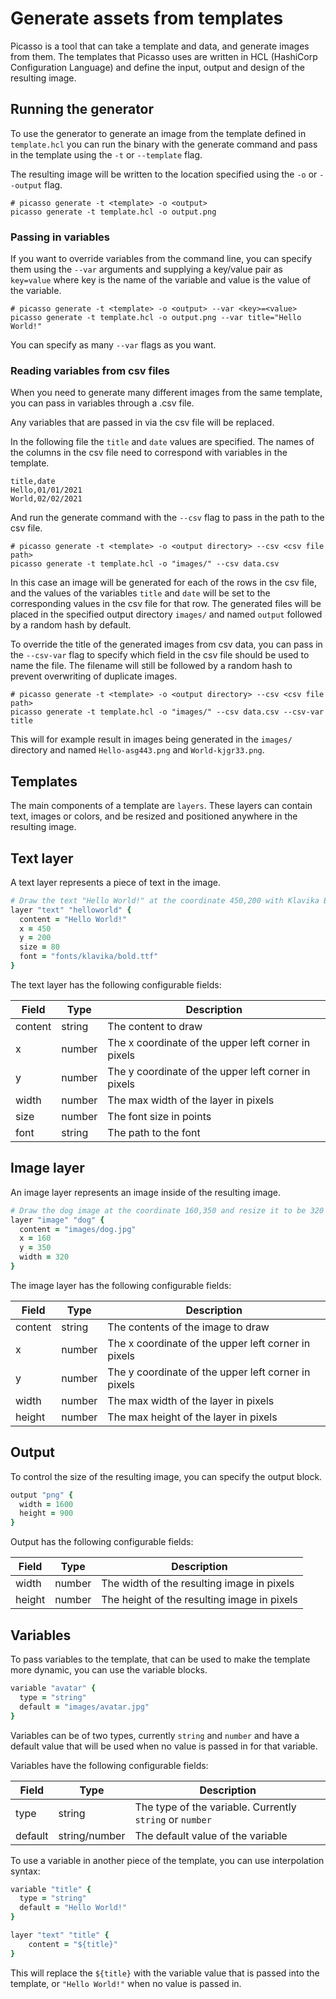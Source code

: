 # Generate assets from templates

Picasso is a tool that can take a template and data, and generate images from them.
The templates that Picasso uses are written in HCL (HashiCorp Configuration Language) and define the input, output and design of the resulting image.

## Running the generator

To use the generator to generate an image from the template defined in `template.hcl` you can run the binary with the generate command and pass in the template using the `-t` or `--template` flag.

The resulting image will be written to the location specified using the `-o` or `--output` flag.

```shell
# picasso generate -t <template> -o <output>
picasso generate -t template.hcl -o output.png
```

### Passing in variables

If you want to override variables from the command line, you can specify them using the `--var` arguments and supplying a key/value pair as `key=value` where key is the name of the variable and value is the value of the variable.

```shell
# picasso generate -t <template> -o <output> --var <key>=<value>
picasso generate -t template.hcl -o output.png --var title="Hello World!"
```

You can specify as many `--var` flags as you want.

### Reading variables from csv files

When you need to generate many different images from the same template, you can pass in variables through a .csv file.

Any variables that are passed in via the csv file will be replaced.

In the following file the `title` and `date` values are specified. The names of the columns in the csv file need to correspond with variables in the template.

```csv
title,date
Hello,01/01/2021
World,02/02/2021
```

And run the generate command with the `--csv` flag to pass in the path to the csv file.

```shell
# picasso generate -t <template> -o <output directory> --csv <csv file path>
picasso generate -t template.hcl -o "images/" --csv data.csv
```

In this case an image will be generated for each of the rows in the csv file, and the values of the variables `title` and `date` will be set to the corresponding values in the csv file for that row. The generated files will be placed in the specified output directory `images/` and named `output` followed by a random hash by default.

To override the title of the generated images from csv data, you can pass in the `--csv-var` flag to specify which field in the csv file should be used to name the file. The filename will still be followed by a random hash to prevent overwriting of duplicate images.

```shell
# picasso generate -t <template> -o <output directory> --csv <csv file path>
picasso generate -t template.hcl -o "images/" --csv data.csv --csv-var title
```

This will for example result in images being generated in the `images/` directory and named `Hello-asg443.png` and `World-kjgr33.png`.

## Templates

The main components of a template are `layers`. These layers can contain text, images or colors, and be resized and positioned anywhere in the resulting image.

## Text layer

A text layer represents a piece of text in the image.

```ruby
# Draw the text "Hello World!" at the coordinate 450,200 with Klavika Bold at 80pt size.
layer "text" "helloworld" {
  content = "Hello World!"
  x = 450
  y = 200
  size = 80
  font = "fonts/klavika/bold.ttf"
}
```

The text layer has the following configurable fields:

| Field | Type | Description |
| --- | --- | --- |
| content | string  | The content to draw |
| x | number | The x coordinate of the upper left corner in pixels |
| y | number | The y coordinate of the upper left corner in pixels |
| width | number | The max width of the layer in pixels |
| size | number | The font size in points |
| font | string | The path to the font |

## Image layer

An image layer represents an image inside of the resulting image.

```ruby
# Draw the dog image at the coordinate 160,350 and resize it to be 320 pixels wide.
layer "image" "dog" {
  content = "images/dog.jpg"
  x = 160
  y = 350
  width = 320
}
```

The image layer has the following configurable fields:

| Field | Type | Description |
| --- | --- | --- |
| content | string  | The contents of the image to draw |
| x | number | The x coordinate of the upper left corner in pixels |
| y | number | The y coordinate of the upper left corner in pixels |
| width | number | The max width of the layer in pixels |
| height | number | The max height of the layer in pixels |

## Output

To control the size of the resulting image, you can specify the output block.

```ruby
output "png" {
  width = 1600
  height = 900
}
```

Output has the following configurable fields:

| Field | Type | Description |
| --- | --- | --- |
| width | number | The width of the resulting image in pixels |
| height | number | The height of the resulting image in pixels |

## Variables

To pass variables to the template, that can be used to make the template more dynamic, you can use the variable blocks.

```ruby
variable "avatar" {
  type = "string"
  default = "images/avatar.jpg"
}
```

Variables can be of two types, currently `string` and `number` and have a default value that will be used when no value is passed in for that variable.

Variables have the following configurable fields:

| Field | Type | Description |
| --- | --- | --- |
| type | string | The type of the variable. Currently `string` or `number` |
| default | string/number | The default value of the variable |

To use a variable in another piece of the template, you can use interpolation syntax:

```ruby
variable "title" {
  type = "string"
  default = "Hello World!"
}

layer "text" "title" {
    content = "${title}"
}
```

This will replace the `${title}` with the variable value that is passed into the template, or `"Hello World!"` when no value is passed in.

